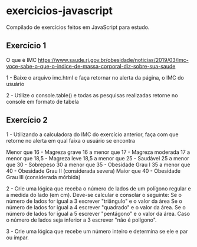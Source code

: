 # exercicios-javascript
Compilado de exercícios feitos em JavaScript para estudo.

## Exercício 1
O que é IMC 
https://www.saude.rj.gov.br/obesidade/noticias/2019/03/imc-voce-sabe-o-que-o-indice-de-massa-corporal-diz-sobre-sua-saude

1 - Baixe o arquivo imc.html e faça retornar no alerta da página, o IMC do usuário

2 - Utilize o console.table() e todas as pesquisas realizadas retorne no console em formato de tabela

## Exercício 2
1 - Utilizando a calculadora do IMC do exercício anterior, faça com que retorne no alerta em qual faixa o usuário se encontra

Menor que 16 - Magreza grave
16 a menor que 17 - Magreza moderada
17 a menor que 18,5 - Magreza leve
18,5 a menor que 25 - Saudável
25 a menor que 30 - Sobrepeso
30 a menor que 35 - Obesidade Grau I
35 a menor que 40 - Obesidade Grau II (considerada severa)
Maior que 40 - Obesidade Grau III (considerada mórbida)

2 - Crie uma lógica que receba o número de lados de um polígono regular e a medida do lado (em cm). Deve-se calcular e consolar o seguinte:
Se o número de lados for igual a 3 escrever "triângulo" e o valor da área
Se o número de lados for igual a 4 escrever "quadrado" e o valor da área.
Se o número de lados for igual a 5 escrever "pentágono" e o valor da área.
Caso o número de lados seja inferior a 3 escrever "não é polígono".

3 - Crie uma lógica que recebe um número inteiro e determina se ele e par ou ímpar.